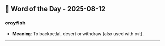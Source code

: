 ## 📅 Word of the Day - 2025-08-12

### **crayfish**
- **Meaning**: To backpedal, desert or withdraw (also used with out).

---

